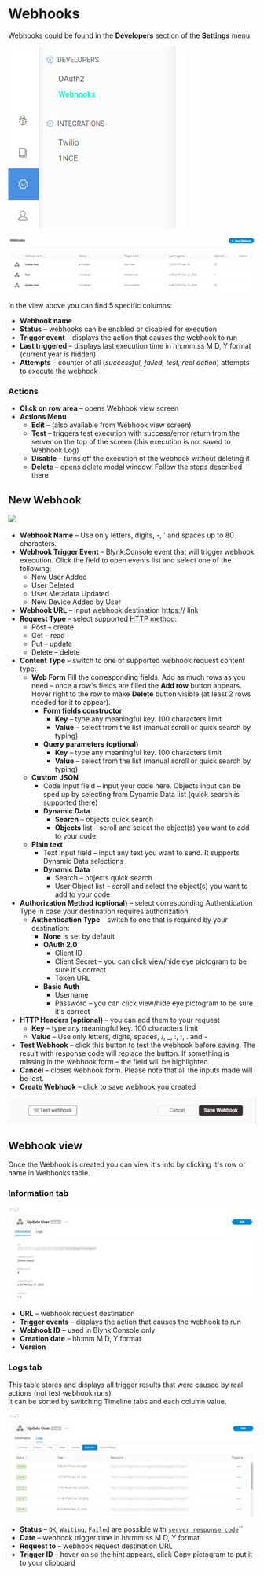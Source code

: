 # Webhooks

Webhooks could be found in the **Developers** section of the **Settings** menu:

![](../../../.gitbook/assets/webhook-menu.png)

![](../../../.gitbook/assets/webhooks.png)

In the view above you can find 5 specific columns:

* **Webhook name**
* **Status** – webhooks can be enabled or disabled for execution
* **Trigger event** – displays the action that causes the webhook to run
* **Last triggered** – displays last execution time in hh:mm:ss M D, Y format \(current year is hidden\)
* **Attempts** – counter of all \(_successful, failed, test, real action_\) attempts to execute the webhook

### Actions

* **Click on row area** – opens Webhook view screen
* **Actions Menu**
  * **Edit** – \(also available from Webhook view screen\)
  * **Test** – triggers test execution with success/error return from the server on the top of the screen \(this execution is not saved to Webhook Log\)
  * **Disable** – turns off the execution of the webhook without deleting it
  * **Delete** – opens delete modal window. Follow the steps described there 

## New Webhook

![](../../../.gitbook/assets/new-webhook.gif)

* **Webhook Name** – Use only letters, digits, -, ' and spaces up to 80 characters. 
* **Webhook Trigger Event** – Blynk.Console event that will trigger webhook execution. Click the field to open events list and select one of the following:
  * New User Added
  * User Deleted
  * User Metadata Updated
  * New Device Added by User 
* **Webhook URL** – input webhook destination https:// link  
* **Request Type** – select supported [HTTP method](https://www.restapitutorial.com/lessons/httpmethods.html):
  * Post – create
  * Get – read
  * Put – update
  * Delete – delete 
* **Content Type** – switch to one of supported webhook request content type: 
  * **Web Form**  Fill the corresponding fields.  Add as much rows as you need – once a row's fields are filled the **Add row** button appears. Hover right to the row to make **Delete** button visible \(at least 2 rows needed for it to appear\).
    * **Form fields constructor**
      * **Key** – type any meaningful key. 100 characters limit
      * **Value** – select from the list \(manual scroll or quick search by typing\)
    * **Query parameters \(optional\)**
      * **Key** – type any meaningful key. 100 characters limit
      * **Value** – select from the list \(manual scroll or quick search by typing\) 
  * **Custom JSON**
    * Code Input field – input your code here. Objects input can be sped up by selecting from Dynamic Data list \(quick search is supported there\)
    * **Dynamic Data**
      * **Search** – objects quick search 
      * **Objects** list – scroll and select the object\(s\) you want to add to your code
  * **Plain text**
    * Text Input field – input any text you want to send. It supports Dynamic Data selections
    * **Dynamic Data**
      * Search – objects quick search
      * User Object list – scroll and select the object\(s\) you want to add to your code
* **Authorization Method \(optional\)** – select corresponding Authentication Type in case your destination requires authorization.
  * **Authentication Type** – switch to one that is required by your destination:
    * **None** is set by default
    * **OAuth 2.0**
      * Client ID 
      * Client Secret – you can click view/hide eye pictogram to be sure it's correct
      * Token URL
    * **Basic Auth**
      * Username
      * Password – you can click view/hide eye pictogram to be sure it's correct
* **HTTP Headers \(optional\)** – you can add them to your request
  * **Key** – type any meaningful key. 100 characters limit
  * **Value** – Use only letters, digits, spaces, /, \_, :, ;, . and - 
* **Test Webhook** – click this button to test the webhook before saving. The result with response code will replace the button. If something is missing in the webhook form – the field will be highlighted.
* **Cancel** – closes webhook form. Please note that all the inputs made will be lost.
* **Create Webhook** – click to save webhook you created

![](../../../.gitbook/assets/test-webhook.gif)

## Webhook view

Once the Webhook is created you can view it's info by clicking it's row or name in Webhooks table.

### Information tab

![Information tab](../../../.gitbook/assets/webhook_view.png)

* **URL** – webhook request destination 
* **Trigger events** – displays the action that causes the webhook to run
* **Webhook ID** – used in Blynk.Console only 
* **Creation date** – hh:mm M D, Y format
* **Version**

### Logs tab

This table stores and displays all trigger results that were caused by real actions \(not test webhook runs\)  
It can be sorted by switching Timeline tabs and each column value.

![Logs table](../../../.gitbook/assets/webhook_log.png)

* **Status** – `OK`_,_ `Waiting`_,_ `Failed` are possible with [`server response code`](https://developer.mozilla.org/en-US/docs/Web/HTTP/Status)\`\`
* **Date** – webhook trigger time in hh:mm:ss M D, Y format 
* **Request to** – webhook request destination URL
* **Trigger ID** – hover on so the hint appears, click Copy pictogram to put it to your clipboard

